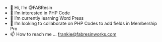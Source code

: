 - 👋 Hi, I’m @FABResin
- 👀 I’m interested in PHP Code
- 🌱 I’m currently learning Word Press
- 💞️ I’m looking to collaborate on PHP Codes to add fields in Membership Pro
- 📫 How to reach me ... frankie@fabresinworks.com

<!---
FABResin/FABResin is a ✨ special ✨ repository because its `README.md` (this file) appears on your GitHub profile.
You can click the Preview link to take a look at your changes.
--->
